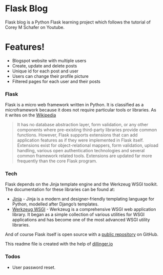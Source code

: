 # Flask Blog

Flask blog  is a Python Flask learning project which follows the tutorial of Corey M Schafer on Youtube.

# Features!

  - Blogspot website with multiple users
  - Create, update and delete posts
  - Unique id for each post and user
  - Users can change their profile picture
  - Filtered pages for each user and their posts

### Flask
Flask is a micro web framework written in Python. It is classified as a microframework because it does not require particular tools or libraries.  As it writes on the [Wikipedia][wiki]

> It has no database abstraction layer, form validation, or any other components where pre-existing third-party libraries provide common functions. 
>However, Flask supports extensions that can add application features as if they were implemented in Flask itself. 
>Extensions exist for object-relational mappers, form validation, upload handling, various open authentication technologies and several common framework related tools. Extensions are updated far more frequently than the core Flask program.

### Tech

Flask depends on the Jinja template engine and the Werkzeug WSGI toolkit. The documentation for these libraries can be found at:

* [Jinja] - Jinja is a modern and designer-friendly templating language for Python, modelled after Django’s templates.
* [Werkzeug WSGI] - Werkzeug is a comprehensive WSGI web application library. It began as a simple collection of various utilities for WSGI applications and has become one of the most advanced WSGI utility libraries.


And of course Flask itself is open source with a [public repository][Flask] on GitHub.

This readme file is created with the help of [dillinger.io][Dillinger] 


### Todos

 - User password reset.


[//]: # (These are reference links used in the body of this note and get stripped out when the markdown processor does its job. There is no need to format nicely because it shouldn't be seen. Thanks SO - http://stackoverflow.com/questions/4823468/store-comments-in-markdown-syntax)


   [Flask]: <https://github.com/pallets/flask/>
   [Jinja]: <https://jinja.palletsprojects.com/en/2.11.x/>
   [Werkzeug WSGI]: <https://werkzeug.palletsprojects.com/en/1.0.x/>
   [wiki]: <https://en.wikipedia.org/wiki/Flask_(web_framework)>
   [Dillinger]: <https://dillinger.io/>
   
